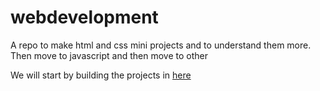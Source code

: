# webdevelopment
A repo to make html and css mini projects and to understand them more. Then move to javascript and then move to other

We will start by building the projects in [here](https://jsbeginners.com/javascript-projects-for-beginners/)
